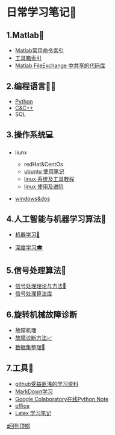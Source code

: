# 日常学习笔记📒

## 1.Matlab📐
* [Matlab常用命令索引](./MATLAB/Common_Command_Notes.md)
* [工具箱索引](./MATLAB/ToolBoxList.md)
* [Matlab FileExchange 中共享的代码库](./MATLAB/FileExchangeLibList.md)

## 2.编程语言👨‍💻
* [Python](./Python/PythonNotes.md) 
* [C&C++](./C++/C++Note.md)
* SQL

## 3.操作系统💻
* liunx
  * redHat&CentOs
  * [ubuntu 使用笔记](linux/ubuntu.md)
  * [linux 系统及工具教程](https://github.com/dunwu/linux-tutorial)
  * [linux 使用及进阶](https://github.com/judasn/Linux-Tutorial)

* [windows&dos](./win/windows.md)

## 4.人工智能与机器学习算法📖
* [机器学习:book:](./DeepLearning/MLNotes.md)

* [深度学习:mortar_board:](./DeepLearning/DLNotes.md)

## 5.信号处理算法🌊
* [信号处理理论与方法:lollipop:](./SP/Signal_Processing.md)
* [信号处理算法库](https://github.com/hustcxl/SP_Lib)

## 6.旋转机械故障诊断
* 故障机理
* [故障诊断方法:chart_with_upwards_trend:](https://github.com/hustcxl/Deep-learning-in-PHM/blob/master/doc/FD.md)
* [数据集整理🚟](https://github.com/hustcxl/Rotating-machine-fault-data-set)
## 7.工具🔨
* [github受益匪浅的学习资料](./tools/githubNotes.md)
* [MarkDown学习](./tools/MarkDown.md)
* [Google Colaboratory在线Python Note](https://colab.research.google.com/notebooks/welcome.ipynb#scrollTo=5fCEDCU_qrC0)
* [office](./tools/office.md)  
* [Latex 学习笔记](./tools/latex.md) 

[:arrow_double_up:回到顶部](#日常学习笔记)
